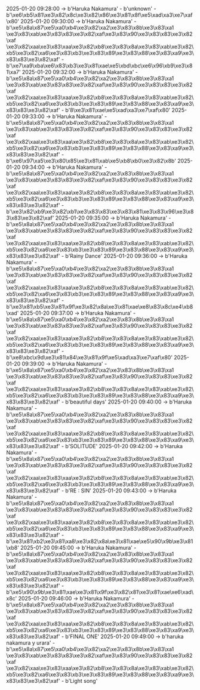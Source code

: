 2025-01-20 09:28:00 -> b'Haruka Nakamura' - b'unknown' - b'\xe6\xb5\x81\xe3\x82\x8c\xe3\x82\x86\xe3\x81\x8f\xe5\xad\xa3\xe7\xaf\x80'
2025-01-20 09:30:00 -> b'Haruka Nakamura' - b'\xe5\x8a\x87\xe5\xa0\xb4\xe3\x82\xa2\xe3\x83\x8b\xe3\x83\xa1 \xe3\x83\xab\xe3\x83\x83\xe3\x82\xaf\xe3\x83\x90\xe3\x83\x83\xe3\x82\xaf \xe3\x82\xaa\xe3\x83\xaa\xe3\x82\xb8\xe3\x83\x8a\xe3\x83\xab\xe3\x82\xb5\xe3\x82\xa6\xe3\x83\xb3\xe3\x83\x89\xe3\x83\x88\xe3\x83\xa9\xe3\x83\x83\xe3\x82\xaf' - b'\xe7\xa9\xba\xe6\x83\xb3\xe3\x81\xae\xe5\xbd\xbc\xe6\x96\xb9\xe3\x81\xa7'
2025-01-20 09:32:00 -> b'Haruka Nakamura' - b'\xe5\x8a\x87\xe5\xa0\xb4\xe3\x82\xa2\xe3\x83\x8b\xe3\x83\xa1 \xe3\x83\xab\xe3\x83\x83\xe3\x82\xaf\xe3\x83\x90\xe3\x83\x83\xe3\x82\xaf \xe3\x82\xaa\xe3\x83\xaa\xe3\x82\xb8\xe3\x83\x8a\xe3\x83\xab\xe3\x82\xb5\xe3\x82\xa6\xe3\x83\xb3\xe3\x83\x89\xe3\x83\x88\xe3\x83\xa9\xe3\x83\x83\xe3\x82\xaf' - b'8\xe3\x81\xae\xe5\xad\xa3\xe7\xaf\x80'
2025-01-20 09:33:00 -> b'Haruka Nakamura' - b'\xe5\x8a\x87\xe5\xa0\xb4\xe3\x82\xa2\xe3\x83\x8b\xe3\x83\xa1 \xe3\x83\xab\xe3\x83\x83\xe3\x82\xaf\xe3\x83\x90\xe3\x83\x83\xe3\x82\xaf \xe3\x82\xaa\xe3\x83\xaa\xe3\x82\xb8\xe3\x83\x8a\xe3\x83\xab\xe3\x82\xb5\xe3\x82\xa6\xe3\x83\xb3\xe3\x83\x89\xe3\x83\x88\xe3\x83\xa9\xe3\x83\x83\xe3\x82\xaf' - b'\xe6\x97\xa5\xe3\x80\x85\xe3\x81\xab\xe5\xb8\xb0\xe3\x82\x8b'
2025-01-20 09:34:00 -> b'Haruka Nakamura' - b'\xe5\x8a\x87\xe5\xa0\xb4\xe3\x82\xa2\xe3\x83\x8b\xe3\x83\xa1 \xe3\x83\xab\xe3\x83\x83\xe3\x82\xaf\xe3\x83\x90\xe3\x83\x83\xe3\x82\xaf \xe3\x82\xaa\xe3\x83\xaa\xe3\x82\xb8\xe3\x83\x8a\xe3\x83\xab\xe3\x82\xb5\xe3\x82\xa6\xe3\x83\xb3\xe3\x83\x89\xe3\x83\x88\xe3\x83\xa9\xe3\x83\x83\xe3\x82\xaf' - b'\xe3\x82\xb9\xe3\x82\xb1\xe3\x83\x83\xe3\x83\x81\xe3\x83\x96\xe3\x83\x83\xe3\x82\xaf'
2025-01-20 09:35:00 -> b'Haruka Nakamura' - b'\xe5\x8a\x87\xe5\xa0\xb4\xe3\x82\xa2\xe3\x83\x8b\xe3\x83\xa1 \xe3\x83\xab\xe3\x83\x83\xe3\x82\xaf\xe3\x83\x90\xe3\x83\x83\xe3\x82\xaf \xe3\x82\xaa\xe3\x83\xaa\xe3\x82\xb8\xe3\x83\x8a\xe3\x83\xab\xe3\x82\xb5\xe3\x82\xa6\xe3\x83\xb3\xe3\x83\x89\xe3\x83\x88\xe3\x83\xa9\xe3\x83\x83\xe3\x82\xaf' - b'Rainy Dance'
2025-01-20 09:36:00 -> b'Haruka Nakamura' - b'\xe5\x8a\x87\xe5\xa0\xb4\xe3\x82\xa2\xe3\x83\x8b\xe3\x83\xa1 \xe3\x83\xab\xe3\x83\x83\xe3\x82\xaf\xe3\x83\x90\xe3\x83\x83\xe3\x82\xaf \xe3\x82\xaa\xe3\x83\xaa\xe3\x82\xb8\xe3\x83\x8a\xe3\x83\xab\xe3\x82\xb5\xe3\x82\xa6\xe3\x83\xb3\xe3\x83\x89\xe3\x83\x88\xe3\x83\xa9\xe3\x83\x83\xe3\x82\xaf' - b'\xe3\x81\xb5\xe3\x81\x9f\xe3\x82\x8a\xe3\x81\xae\xe8\x83\x8c\xe4\xb8\xad'
2025-01-20 09:37:00 -> b'Haruka Nakamura' - b'\xe5\x8a\x87\xe5\xa0\xb4\xe3\x82\xa2\xe3\x83\x8b\xe3\x83\xa1 \xe3\x83\xab\xe3\x83\x83\xe3\x82\xaf\xe3\x83\x90\xe3\x83\x83\xe3\x82\xaf \xe3\x82\xaa\xe3\x83\xaa\xe3\x82\xb8\xe3\x83\x8a\xe3\x83\xab\xe3\x82\xb5\xe3\x82\xa6\xe3\x83\xb3\xe3\x83\x89\xe3\x83\x88\xe3\x83\xa9\xe3\x83\x83\xe3\x82\xaf' - b'\xe8\xbc\x9d\xe3\x81\x84\xe3\x81\x9f\xe5\xad\xa3\xe7\xaf\x80'
2025-01-20 09:39:00 -> b'Haruka Nakamura' - b'\xe5\x8a\x87\xe5\xa0\xb4\xe3\x82\xa2\xe3\x83\x8b\xe3\x83\xa1 \xe3\x83\xab\xe3\x83\x83\xe3\x82\xaf\xe3\x83\x90\xe3\x83\x83\xe3\x82\xaf \xe3\x82\xaa\xe3\x83\xaa\xe3\x82\xb8\xe3\x83\x8a\xe3\x83\xab\xe3\x82\xb5\xe3\x82\xa6\xe3\x83\xb3\xe3\x83\x89\xe3\x83\x88\xe3\x83\xa9\xe3\x83\x83\xe3\x82\xaf' - b'beautiful days'
2025-01-20 09:40:00 -> b'Haruka Nakamura' - b'\xe5\x8a\x87\xe5\xa0\xb4\xe3\x82\xa2\xe3\x83\x8b\xe3\x83\xa1 \xe3\x83\xab\xe3\x83\x83\xe3\x82\xaf\xe3\x83\x90\xe3\x83\x83\xe3\x82\xaf \xe3\x82\xaa\xe3\x83\xaa\xe3\x82\xb8\xe3\x83\x8a\xe3\x83\xab\xe3\x82\xb5\xe3\x82\xa6\xe3\x83\xb3\xe3\x83\x89\xe3\x83\x88\xe3\x83\xa9\xe3\x83\x83\xe3\x82\xaf' - b'SOLITUDE'
2025-01-20 09:42:00 -> b'Haruka Nakamura' - b'\xe5\x8a\x87\xe5\xa0\xb4\xe3\x82\xa2\xe3\x83\x8b\xe3\x83\xa1 \xe3\x83\xab\xe3\x83\x83\xe3\x82\xaf\xe3\x83\x90\xe3\x83\x83\xe3\x82\xaf \xe3\x82\xaa\xe3\x83\xaa\xe3\x82\xb8\xe3\x83\x8a\xe3\x83\xab\xe3\x82\xb5\xe3\x82\xa6\xe3\x83\xb3\xe3\x83\x89\xe3\x83\x88\xe3\x83\xa9\xe3\x83\x83\xe3\x82\xaf' - b'RE : SIN'
2025-01-20 09:43:00 -> b'Haruka Nakamura' - b'\xe5\x8a\x87\xe5\xa0\xb4\xe3\x82\xa2\xe3\x83\x8b\xe3\x83\xa1 \xe3\x83\xab\xe3\x83\x83\xe3\x82\xaf\xe3\x83\x90\xe3\x83\x83\xe3\x82\xaf \xe3\x82\xaa\xe3\x83\xaa\xe3\x82\xb8\xe3\x83\x8a\xe3\x83\xab\xe3\x82\xb5\xe3\x82\xa6\xe3\x83\xb3\xe3\x83\x89\xe3\x83\x88\xe3\x83\xa9\xe3\x83\x83\xe3\x82\xaf' - b'\xe3\x81\xb2\xe3\x81\xa8\xe3\x82\x8a\xe3\x81\xae\xe5\x90\x9b\xe3\x81\xb8'
2025-01-20 09:45:00 -> b'Haruka Nakamura' - b'\xe5\x8a\x87\xe5\xa0\xb4\xe3\x82\xa2\xe3\x83\x8b\xe3\x83\xa1 \xe3\x83\xab\xe3\x83\x83\xe3\x82\xaf\xe3\x83\x90\xe3\x83\x83\xe3\x82\xaf \xe3\x82\xaa\xe3\x83\xaa\xe3\x82\xb8\xe3\x83\x8a\xe3\x83\xab\xe3\x82\xb5\xe3\x82\xa6\xe3\x83\xb3\xe3\x83\x89\xe3\x83\x88\xe3\x83\xa9\xe3\x83\x83\xe3\x82\xaf' - b'\xe5\x90\x9b\xe3\x81\xae\xe3\x81\x9f\xe3\x82\x81\xe3\x81\xae\xe6\xad\x8c'
2025-01-20 09:46:00 -> b'Haruka Nakamura' - b'\xe5\x8a\x87\xe5\xa0\xb4\xe3\x82\xa2\xe3\x83\x8b\xe3\x83\xa1 \xe3\x83\xab\xe3\x83\x83\xe3\x82\xaf\xe3\x83\x90\xe3\x83\x83\xe3\x82\xaf \xe3\x82\xaa\xe3\x83\xaa\xe3\x82\xb8\xe3\x83\x8a\xe3\x83\xab\xe3\x82\xb5\xe3\x82\xa6\xe3\x83\xb3\xe3\x83\x89\xe3\x83\x88\xe3\x83\xa9\xe3\x83\x83\xe3\x82\xaf' - b'FINAL ONE'
2025-01-20 09:49:00 -> b'haruka nakamura y urara' - b'\xe5\x8a\x87\xe5\xa0\xb4\xe3\x82\xa2\xe3\x83\x8b\xe3\x83\xa1 \xe3\x83\xab\xe3\x83\x83\xe3\x82\xaf\xe3\x83\x90\xe3\x83\x83\xe3\x82\xaf \xe3\x82\xaa\xe3\x83\xaa\xe3\x82\xb8\xe3\x83\x8a\xe3\x83\xab\xe3\x82\xb5\xe3\x82\xa6\xe3\x83\xb3\xe3\x83\x89\xe3\x83\x88\xe3\x83\xa9\xe3\x83\x83\xe3\x82\xaf' - b'Light song'
